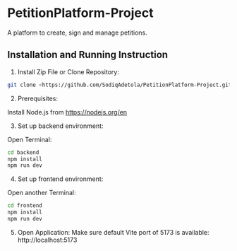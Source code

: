# PetitionPlatform-Project
A platform to create, sign and manage petitions.


## Installation and Running Instruction

1. Install Zip File or Clone Repository:

```bash
git clone <https://github.com/SodiqAdetola/PetitionPlatform-Project.git>
```

2. Prerequisites:

Install Node.js from https://nodejs.org/en

3. Set up backend environment:

Open Terminal: 
```bash
cd backend 
npm install 
npm run dev
```

4. Set up frontend environment:

Open another Terminal:
```bash
cd frontend 
npm install 
npm run dev
```

5. Open Application:
Make sure default Vite port of 5173 is available:
http://localhost:5173